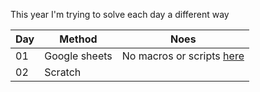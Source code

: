 This year I'm trying to solve each day a different way

| Day | Method | Noes |
| -------- | ------- | ------- |
| 01  | Google sheets | No macros or scripts [here](https://docs.google.com/spreadsheets/d/1hVpdPpHFQpHOOXrn07YNOe3mo9AyXxWZEmp06OBeaPs/edit?usp=sharing) |
| 02  | Scratch |  |